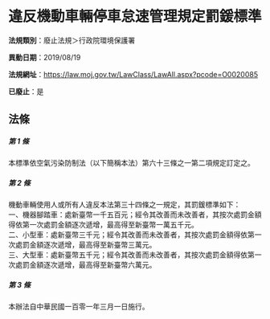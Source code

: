 # 違反機動車輛停車怠速管理規定罰鍰標準

**法規類別**：廢止法規＞行政院環境保護署

**異動日期**：2019/08/19  

**法規網址**：https://law.moj.gov.tw/LawClass/LawAll.aspx?pcode=O0020085

**已廢止**：是



## 法條
##### 第 1 條
本標準依空氣污染防制法（以下簡稱本法）第六十三條之一第二項規定訂定之。

##### 第 2 條
機動車輛使用人或所有人違反本法第三十四條之一規定，其罰鍰標準如下：  
一、機器腳踏車：處新臺幣一千五百元；經令其改善而未改善者，其按次處罰金額得依第一次處罰金額逐次遞增，最高得至新臺幣一萬五千元。  
二、小型車：處新臺幣三千元；經令其改善而未改善者，其按次處罰金額得依第一次處罰金額逐次遞增，最高得至新臺幣三萬元。  
三、大型車：處新臺幣五千元；經令其改善而未改善者，其按次處罰金額得依第一次處罰金額逐次遞增，最高得至新臺幣六萬元。

##### 第 3 條
本辦法自中華民國一百零一年三月一日施行。


